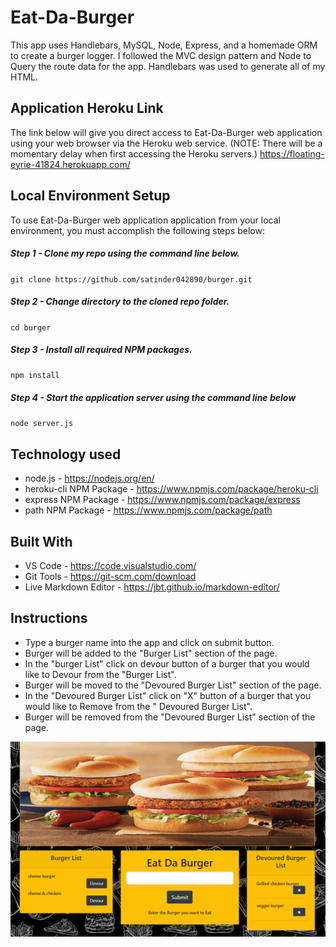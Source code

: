 # Eat-Da-Burger

This app uses Handlebars, MySQL, Node, Express, and a homemade ORM to create a burger logger. I followed the MVC design pattern and Node to Query the route data for the app. Handlebars was used to generate all of my HTML.

## Application Heroku Link

The link below will give you direct access to Eat-Da-Burger web application using your web browser via the Heroku web service. (NOTE: There will be a momentary delay when first accessing the Heroku servers.)
https://floating-eyrie-41824.herokuapp.com/


## Local Environment Setup
To use Eat-Da-Burger web application application from your local environment, you must accomplish the following steps below:

##### Step 1 - Clone my repo using the command line below.
`
git clone https://github.com/satinder042890/burger.git
`

##### Step 2 - Change directory to the cloned repo folder.
`
cd burger
`
##### Step 3 - Install all required NPM packages.
`
npm install
`
##### Step 4 - Start the application server using the command line below
`
node server.js
`
## Technology used

* node.js - https://nodejs.org/en/
* heroku-cli NPM Package - https://www.npmjs.com/package/heroku-cli
* express NPM Package - https://www.npmjs.com/package/express
* path NPM Package - https://www.npmjs.com/package/path

## Built With
* VS Code - https://code.visualstudio.com/
* Git Tools - https://git-scm.com/download
* Live Markdown Editor - https://jbt.github.io/markdown-editor/

## Instructions
* Type a burger name into the app and click on submit button.
* Burger will be added to the "Burger List" section of the page.
* In the "burger List" click on devour button of a burger that you would like to Devour from the "Burger List".
* Burger will be moved to the "Devoured Burger List" section of the page.
* In the "Devoured Burger List" click on "X" button of a burger that you would like to Remove from the " Devoured Burger List".
* Burger will be removed from the "Devoured Burger List" section of the page.

![alt text](https://github.com/satinder042890/burger/blob/master/public/assets/images/startscreen.gif)
